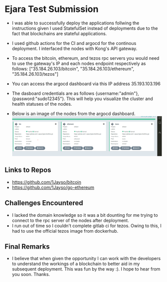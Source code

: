 # Ejara Test Submission
<!-- # DigitalOcean Kubernetes Challenge  -->


- I was able to successfully deploy the applications follwing the instructions given I used StatefulSet instead of deployments due to the fact that blockchains are stateful applications. 
- I used github actions for the CI and argocd for the continous deployment. I interfaced the nodes with Kong's API gateway.
- To access the bitcoin, ethereum, and tezos rpc servers you would need to use the gateway's IP and each nodes endpoint respectively as follows: ["35.184.26.103/bitcoin", "35.184.26.103/ethereum", "35.184.26.103/tezos"]


- You can access the argocd dashboard via this IP address 35.193.103.196 
- The dasboard credentials are as follows {username:"admin"}, {password:"sudo12345"}. This will help you visualize the cluster and health statuses of the nodes.
- Below is an image of the nodes from the argocd dashboard.
![Nodes in ArgoCd dashboard](images/btc-eth-tezos.png)

## Links to Repos
- https://github.com/1Jayso/bitcoin
- https://github.com/1Jayso/go-ethereum

## Challenges Encountered
- I lacked the domain knowledge so it was a bit dounting for me trying to connect to the rpc server of the nodes after deployment.
- I run out of time so I couldn't complete gitlab ci for tezos. Owing to this, I  had to use the official tezos image from dockerhub.

## Final Remarks 
- I believe that when given the opportunity I can work with the developers to understand the workings of a blockchain to better aid in my subsequent deployment. This was fun by the way :). I hope to hear from you soon. Thanks.
